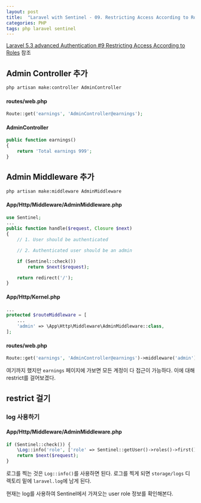```yaml
---
layout: post
title:  "Laravel with Sentinel - 09. Restricting Access According to Roles"
categories: PHP
tags: php laravel sentinel
---
```

[Laravel 5.3 advanced Authentication #9 Restricting Access According to Roles](https://www.youtube.com/watch?v=KoaX5N840Ao&list=PL3ZhWMazGi9KB9PajJHWvV2NJ1ITNoNGp&index=9) 참조

## Admin Controller 추가
```bash
php artisan make:controller AdminController
```

#### routes/web.php
```php
Route::get('earnings', 'AdminController@earnings');
```

#### AdminController
```php
public function earnings()
{
    return 'Total earnings 999';
}
```

## Admin Middleware 추가
```bash
php artisan make:middleware AdminMiddleware
```

#### App/Http/Middleware/AdminMiddleware.php
```php
use Sentinel;
...
public function handle($request, Closure $next)
{
    // 1. User should be authenticated

    // 2. Authenticated user should be an admin

    if (Sentinel::check())
        return $next($request);

    return redirect('/');
}
```

#### App/Http/Kernel.php
```php
...
protected $routeMiddleware = [
    ...
    'admin' => \App\Http\Middleware\AdminMiddleware::class,
];
```

#### routes/web.php
```php
Route::get('earnings', 'AdminController@earnings')->middleware('admin');
```

여기까지 했지만 `earnings` 페이지에 가보면 모든 계정이 다 접근이 가능하다. 이에 대해 restrict를 걸어보겠다.

## restrict 걸기

### log 사용하기

#### App/Http/Middleware/AdminMiddleware.php
```php
if (Sentinel::check()) {
    \Log::info('role', ['role' => Sentinel::getUser()->roles()->first()]);
    return $next($request);
}
```
로그를 찍는 것은 `Log::info()`를 사용하면 된다. 로그를 찍게 되면 `storage/logs` 디렉토리 밑에 `laravel.log`에 남게 된다.

현재는 log를 사용하여 Sentinel에서 가져오는 user role 정보를 확인해본다.
